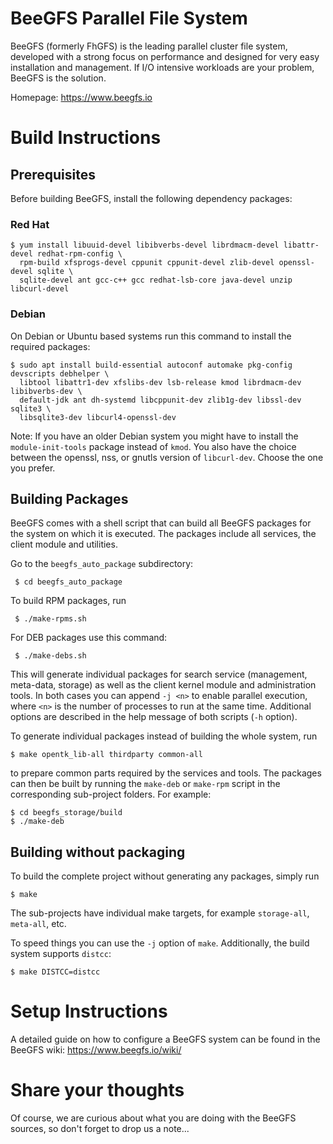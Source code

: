 # BeeGFS Parallel File System
BeeGFS (formerly FhGFS) is the leading parallel cluster file system,
developed with a strong focus on performance and designed for very easy
installation and management.
If I/O intensive workloads are your problem, BeeGFS is the solution.

Homepage: https://www.beegfs.io

# Build Instructions

## Prerequisites
Before building BeeGFS, install the following dependency packages:

### Red Hat
```
$ yum install libuuid-devel libibverbs-devel librdmacm-devel libattr-devel redhat-rpm-config \
  rpm-build xfsprogs-devel cppunit cppunit-devel zlib-devel openssl-devel sqlite \
  sqlite-devel ant gcc-c++ gcc redhat-lsb-core java-devel unzip libcurl-devel
```
### Debian
On Debian or Ubuntu based systems run this command to install the required packages:
```
$ sudo apt install build-essential autoconf automake pkg-config devscripts debhelper \
  libtool libattr1-dev xfslibs-dev lsb-release kmod librdmacm-dev libibverbs-dev \
  default-jdk ant dh-systemd libcppunit-dev zlib1g-dev libssl-dev sqlite3 \
  libsqlite3-dev libcurl4-openssl-dev
```
Note: If you have an older Debian system you might have to install the
`module-init-tools` package instead of `kmod`.
You also have the choice between
the openssl, nss, or gnutls version of `libcurl-dev`. Choose the one you prefer.

## Building Packages
BeeGFS comes with a shell script that can build all BeeGFS packages for the
system on which it is executed.
The packages include all services, the client module and utilities.

Go to the `beegfs_auto_package` subdirectory:
```
 $ cd beegfs_auto_package
```

To build RPM packages, run
```
 $ ./make-rpms.sh
```

For DEB packages use this command:
```
 $ ./make-debs.sh
```
This will generate individual packages for search service (management, meta-data, storage)
as well as the client kernel module and administration tools.
In both cases you can append `-j <n>` to enable parallel execution, where
`<n>` is the number of processes to run at the same time.
Additional options are described in the help message of both scripts (`-h` option).

To generate individual packages instead of building the whole system,
run
```
$ make opentk_lib-all thirdparty common-all
```
to prepare common parts required by the services and tools.
The packages can then be built by running the `make-deb` or `make-rpm` script
in the corresponding sub-project folders. For example:
```
$ cd beegfs_storage/build
$ ./make-deb
```

## Building without packaging
To build the complete project without generating any packages,
simply run
```
$ make
```

The sub-projects have individual make targets, for example `storage-all`,
`meta-all`, etc.

To speed things you can use the `-j` option of `make`.
Additionally, the build system supports `distcc`:
```
$ make DISTCC=distcc
```

# Setup Instructions
A detailed guide on how to configure a BeeGFS system can be found in
the BeeGFS wiki: https://www.beegfs.io/wiki/

# Share your thoughts
Of course, we are curious about what you are doing with the BeeGFS sources, so
don't forget to drop us a note...
